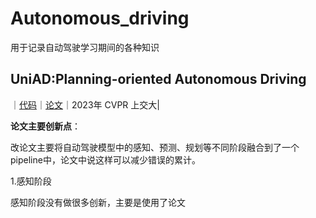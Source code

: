 # Autonomous_driving
用于记录自动驾驶学习期间的各种知识

## UniAD:Planning-oriented Autonomous Driving
｜[代码](https://github.com/OpenDriveLab/UniAD)｜[论文](https://openaccess.thecvf.com/content/CVPR2023/papers/Hu_Planning-Oriented_Autonomous_Driving_CVPR_2023_paper.pdf)｜2023年 CVPR 上交大|

**论文主要创新点**：

改论文主要将自动驾驶模型中的感知、预测、规划等不同阶段融合到了一个pipeline中，论文中说这样可以减少错误的累计。

1.感知阶段

感知阶段没有做很多创新，主要是使用了论文
